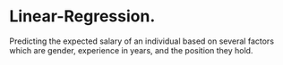 # Linear-Regression.
Predicting the expected salary of an individual based on several factors which are gender, experience in years, and the position they hold.
